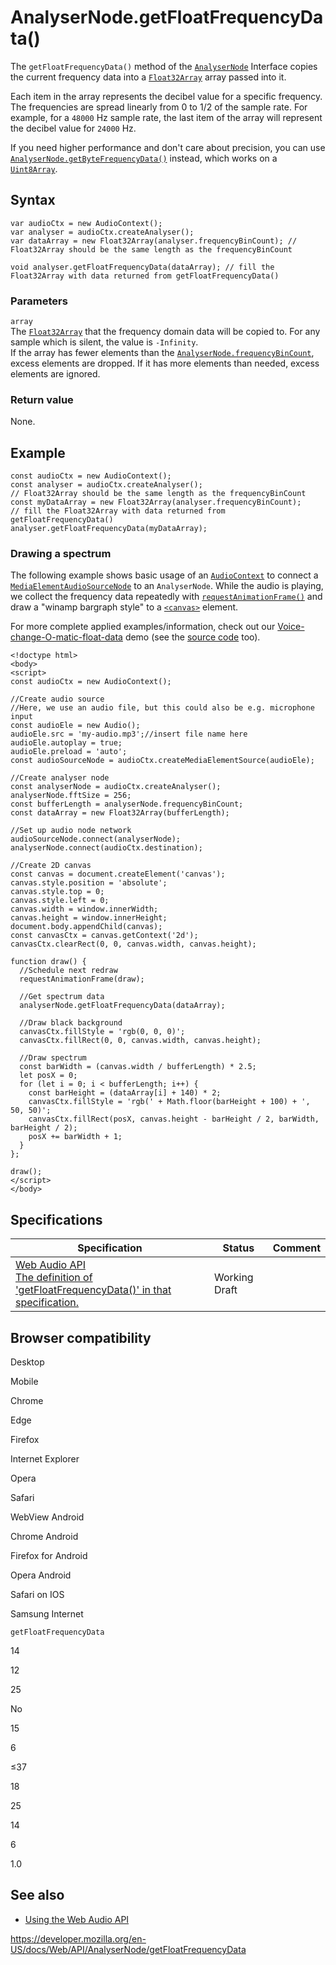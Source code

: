 # AnalyserNode.getFloatFrequencyData()

The `getFloatFrequencyData()` method of the [`AnalyserNode`](../analysernode) Interface copies the current frequency data into a [`Float32Array`](https://developer.mozilla.org/en-US/docs/Web/JavaScript/Reference/Global_Objects/Float32Array) array passed into it.

Each item in the array represents the decibel value for a specific frequency. The frequencies are spread linearly from 0 to 1/2 of the sample rate. For example, for a `48000` Hz sample rate, the last item of the array will represent the decibel value for `24000` Hz.

If you need higher performance and don't care about precision, you can use [`AnalyserNode.getByteFrequencyData()`](getbytefrequencydata) instead, which works on a [`Uint8Array`](https://developer.mozilla.org/en-US/docs/Web/JavaScript/Reference/Global_Objects/Uint8Array).

## Syntax

    var audioCtx = new AudioContext();
    var analyser = audioCtx.createAnalyser();
    var dataArray = new Float32Array(analyser.frequencyBinCount); // Float32Array should be the same length as the frequencyBinCount

    void analyser.getFloatFrequencyData(dataArray); // fill the Float32Array with data returned from getFloatFrequencyData()

### Parameters

`array`  
The [`Float32Array`](https://developer.mozilla.org/en-US/docs/Web/JavaScript/Reference/Global_Objects/Float32Array) that the frequency domain data will be copied to. For any sample which is silent, the value is `-Infinity`.  
If the array has fewer elements than the [`AnalyserNode.frequencyBinCount`](frequencybincount), excess elements are dropped. If it has more elements than needed, excess elements are ignored.

### Return value

None.

## Example

    const audioCtx = new AudioContext();
    const analyser = audioCtx.createAnalyser();
    // Float32Array should be the same length as the frequencyBinCount
    const myDataArray = new Float32Array(analyser.frequencyBinCount);
    // fill the Float32Array with data returned from getFloatFrequencyData()
    analyser.getFloatFrequencyData(myDataArray);

### Drawing a spectrum

The following example shows basic usage of an [`AudioContext`](../audiocontext) to connect a [`MediaElementAudioSourceNode`](../mediaelementaudiosourcenode) to an `AnalyserNode`. While the audio is playing, we collect the frequency data repeatedly with [`requestAnimationFrame()`](../window/requestanimationframe) and draw a "winamp bargraph style" to a [`<canvas>`](https://developer.mozilla.org/en-US/docs/Web/HTML/Element/canvas) element.

For more complete applied examples/information, check out our [Voice-change-O-matic-float-data](https://mdn.github.io/voice-change-o-matic-float-data/) demo (see the [source code](https://github.com/mdn/voice-change-o-matic-float-data) too).

    <!doctype html>
    <body>
    <script>
    const audioCtx = new AudioContext();

    //Create audio source
    //Here, we use an audio file, but this could also be e.g. microphone input
    const audioEle = new Audio();
    audioEle.src = 'my-audio.mp3';//insert file name here
    audioEle.autoplay = true;
    audioEle.preload = 'auto';
    const audioSourceNode = audioCtx.createMediaElementSource(audioEle);

    //Create analyser node
    const analyserNode = audioCtx.createAnalyser();
    analyserNode.fftSize = 256;
    const bufferLength = analyserNode.frequencyBinCount;
    const dataArray = new Float32Array(bufferLength);

    //Set up audio node network
    audioSourceNode.connect(analyserNode);
    analyserNode.connect(audioCtx.destination);

    //Create 2D canvas
    const canvas = document.createElement('canvas');
    canvas.style.position = 'absolute';
    canvas.style.top = 0;
    canvas.style.left = 0;
    canvas.width = window.innerWidth;
    canvas.height = window.innerHeight;
    document.body.appendChild(canvas);
    const canvasCtx = canvas.getContext('2d');
    canvasCtx.clearRect(0, 0, canvas.width, canvas.height);

    function draw() {
      //Schedule next redraw
      requestAnimationFrame(draw);

      //Get spectrum data
      analyserNode.getFloatFrequencyData(dataArray);

      //Draw black background
      canvasCtx.fillStyle = 'rgb(0, 0, 0)';
      canvasCtx.fillRect(0, 0, canvas.width, canvas.height);

      //Draw spectrum
      const barWidth = (canvas.width / bufferLength) * 2.5;
      let posX = 0;
      for (let i = 0; i < bufferLength; i++) {
        const barHeight = (dataArray[i] + 140) * 2;
        canvasCtx.fillStyle = 'rgb(' + Math.floor(barHeight + 100) + ', 50, 50)';
        canvasCtx.fillRect(posX, canvas.height - barHeight / 2, barWidth, barHeight / 2);
        posX += barWidth + 1;
      }
    };

    draw();
    </script>
    </body>

## Specifications

<table><thead><tr class="header"><th>Specification</th><th>Status</th><th>Comment</th></tr></thead><tbody><tr class="odd"><td><a href="https://webaudio.github.io/web-audio-api/#dom-analysernode-getfloatfrequencydata">Web Audio API<br />
<span class="small">The definition of 'getFloatFrequencyData()' in that specification.</span></a></td><td><span class="spec-wd">Working Draft</span></td><td></td></tr></tbody></table>

## Browser compatibility

Desktop

Mobile

Chrome

Edge

Firefox

Internet Explorer

Opera

Safari

WebView Android

Chrome Android

Firefox for Android

Opera Android

Safari on IOS

Samsung Internet

`getFloatFrequencyData`

14

12

25

No

15

6

≤37

18

25

14

6

1.0

## See also

- [Using the Web Audio API](../web_audio_api/using_web_audio_api)

<a href="https://developer.mozilla.org/en-US/docs/Web/API/AnalyserNode/getFloatFrequencyData" class="_attribution-link">https://developer.mozilla.org/en-US/docs/Web/API/AnalyserNode/getFloatFrequencyData</a>
